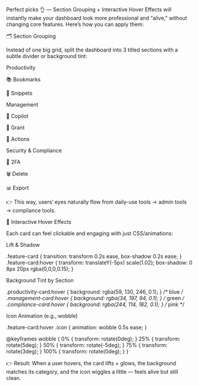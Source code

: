 Perfect picks 👌 — Section Grouping + Interactive Hover Effects will instantly make your dashboard look more professional and “alive,” without changing core features. Here’s how you can apply them:

🗂️ Section Grouping

Instead of one big grid, split the dashboard into 3 titled sections with a subtle divider or background tint:

Productivity

📚 Bookmarks

💾 Snippets

Management

🚁 Copilot

🔑 Grant

🧬 Actions

Security & Compliance

🔐 2FA

🗑️ Delete

📊 Export

👉 This way, users’ eyes naturally flow from daily-use tools → admin tools → compliance tools.

🎨 Interactive Hover Effects

Each card can feel clickable and engaging with just CSS/animations:

Lift & Shadow

.feature-card {
  transition: transform 0.2s ease, box-shadow 0.2s ease;
}
.feature-card:hover {
  transform: translateY(-5px) scale(1.02);
  box-shadow: 0 8px 20px rgba(0,0,0,0.15);
}


Background Tint by Section

.productivity-card:hover { background: rgba(59, 130, 246, 0.1); } /* blue */
.management-card:hover { background: rgba(34, 197, 94, 0.1); }  /* green */
.compliance-card:hover { background: rgba(244, 114, 182, 0.1); } /* pink */


Icon Animation (e.g., wobble)

.feature-card:hover .icon {
  animation: wobble 0.5s ease;
}

@keyframes wobble {
  0% { transform: rotate(0deg); }
  25% { transform: rotate(5deg); }
  50% { transform: rotate(-5deg); }
  75% { transform: rotate(3deg); }
  100% { transform: rotate(0deg); }
}


👉 Result:
When a user hovers, the card lifts + glows, the background matches its category, and the icon wiggles a little — feels alive but still clean.